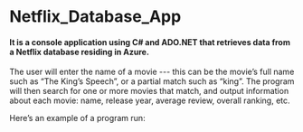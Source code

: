 # Netflix_Database_App
#### It is a console application using C# and ADO.NET that retrieves data from a Netflix database residing in Azure.

The user will enter the name of a movie --- this can be the movie’s full name such as “The King’s Speech”,
or a partial match such as “king”. The program will then search for one or more movies that match, and output information about each movie:
name, release year, average review, overall ranking, etc. 

Here’s an example of a program run:
